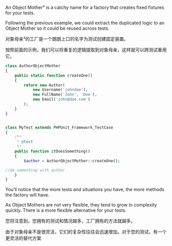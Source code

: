 An Object Mother³ is a catchy name for a factory that creates fixed fixtures for your tests.

Following the previous example, we could extract the duplicated logic to an Object Mother so it could be reused across tests.

对象母亲³的工厂是一个朗朗上口的名字为测试创建固定装置。

按照前面的示例，我们可以将重复的逻辑提取到对象母亲，这样就可以跨测试重用它。

```php
class AuthorObjectMother
{
    public static function createOne()
    {
        return new Author(
            new Username('johndoe'),
            new FullName('John', 'Doe'),
            new Email('john@doe.com')
        );
    }
}


class MyTest extends PHPUnit_Framework_TestCase
{
    /**
     * @test
     */
    public function itDoesSomething()
    {
        $author = AuthorObjectMother::createOne();

//do something with author
    }
}
```

You’ll notice that the more tests and situations you have, the more methods the factory will have.

As Object Mothers are not very flexible, they tend to grow in complexity quickly. There is a more flexible alternative for your tests.

您将注意到，您拥有的测试和情况越多，工厂拥有的方法就越多。

由于对象母亲不是很灵活，它们的复杂性往往会迅速增加。对于您的测试，有一个更灵活的替代方案

